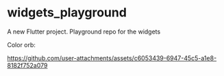 # widgets_playground

A new Flutter project. Playground repo for the widgets

Color orb:

https://github.com/user-attachments/assets/c6053439-6947-45c5-a1e8-8182f752a079


